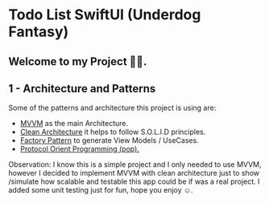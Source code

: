 # Todo List SwiftUI (Underdog Fantasy)

## Welcome to my Project 🎉🎊.

## 1 - Architecture and Patterns

Some of the patterns and architecture this project is using are:

* [MVVM](https://medium.com/@abhilash.mathur1891/mvvm-in-ios-swift-aa1448a66fb4) as the main Architecture.
* [Clean Architecture](https://medium.com/@salma.salah.ashour/mvp-mvvm-and-clean-architecture-in-ios-49643b456a5) it helps to follow S.O.L.I.D principles.
* [Factory Pattern](https://stevenpcurtis.medium.com/the-factory-pattern-using-swift-b534ae9f983f) to generate View Models / UseCases.
* [Protocol Orient Programming (pop).](https://www.raywenderlich.com/6742901-protocol-oriented-programming-tutorial-in-swift-5-1-getting-started)

Observation:
I know this is a simple project and I only needed to use MVVM, however I decided to implement MVVM with clean architecture just to show /simulate how scalable and testable this app could be if was a real project. I added some unit testing just for fun, hope you enjoy ☺️.
